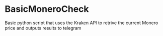 # BasicMoneroCheck
Basic python script that uses the Kraken API to retrive the current Monero price and outputs results to telegram
